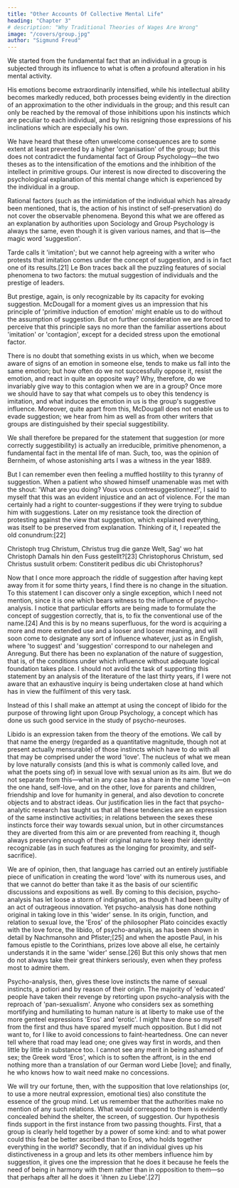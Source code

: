 ```yaml
---
title: "Other Accounts Of Collective Mental Life"
heading: "Chapter 3"
# description: "Why Traditional Theories of Wages Are Wrong"
image: "/covers/group.jpg"
author: "Sigmund Freud"
---
```



We started from the fundamental fact that an individual in a group is subjected through its influence to what is often a profound alteration in his mental activity. 

His emotions become extraordinarily intensified, while his intellectual ability becomes markedly reduced, both processes being evidently in the direction of an approximation to the other individuals in the group; and this result can only be reached by the removal of those inhibitions upon his instincts which are peculiar to each individual, and by his resigning those expressions of his inclinations which are especially his own. 

We have heard that these often unwelcome consequences are to some extent at least prevented by a higher 'organisation' of the group; but this does not contradict the fundamental fact of Group Psychology—the two theses as to the intensification of the emotions and the inhibition of the intellect in primitive groups. Our interest is now directed to discovering the psychological explanation of this mental change which is experienced by the individual in a group.

Rational factors (such as the intimidation of the individual which has already been mentioned, that is, the action of his instinct of self-preservation) do not cover the observable phenomena. Beyond this what we are offered as an explanation by authorities upon Sociology and Group Psychology is always the same, even though it is given various names, and that is—the magic word 'suggestion'. 

Tarde calls it 'imitation'; but we cannot help agreeing with a writer who protests that imitation comes under the concept of suggestion, and is in fact one of its results.[21] Le Bon traces back all the puzzling features of social phenomena to two factors: the mutual suggestion of individuals and the prestige of leaders. 

But prestige, again, is only recognizable by its capacity for evoking suggestion. McDougall for a moment gives us an impression that his principle of 'primitive induction of emotion' might enable us to do without the assumption of suggestion. But on further consideration we are forced to perceive that this principle says no more than the familiar assertions about 'imitation' or 'contagion', except for a decided stress upon the emotional factor. 

There is no doubt that something exists in us which, when we become aware of signs of an emotion in someone else, tends to make us fall into the same emotion; but how often do we not successfully oppose it, resist the emotion, and react in quite an opposite way? Why, therefore, do we invariably give way to this contagion when we are in a group? Once more we should have to say that what compels us to obey this tendency is imitation, and what induces the emotion in us is the group's suggestive influence. Moreover, quite apart from this, McDougall does not enable us to evade suggestion; we hear from him as well as from other writers that groups are distinguished by their special suggestibility.

We shall therefore be prepared for the statement that suggestion (or more correctly suggestibility) is actually an irreducible, primitive phenomenon, a fundamental fact in the mental life of man. Such, too, was the opinion of Bernheim, of whose astonishing arts I was a witness in the year 1889. 

But I can remember even then feeling a muffled hostility to this tyranny of suggestion. When a patient who showed himself unamenable was met with the shout: 'What are you doing? Vous vous contresuggestionnez!', I said to myself that this was an evident injustice and an act of violence. For the man certainly had a right to counter-suggestions if they were trying to subdue him with suggestions. Later on my resistance took the direction of protesting against the view that suggestion, which explained everything, was itself to be preserved from explanation. Thinking of it, I repeated the old conundrum:[22]

Christoph trug Christum,
Christus trug die ganze Welt,
Sag' wo hat Christoph
Damals hin den Fuss gestellt?[23]
Christophorus Christum, sed Christus sustulit orbem:
Constiterit pedibus dic ubi Christophorus?

Now that I once more approach the riddle of suggestion after having kept away from it for some thirty years, I find there is no change in the situation. To this statement I can discover only a single exception, which I need not mention, since it is one which bears witness to the influence of psycho-analysis. I notice that particular efforts are being made to formulate the concept of suggestion correctly, that is, to fix the conventional use of the name.[24] And this is by no means superfluous, for the word is acquiring a more and more extended use and a looser and looser meaning, and will soon come to designate any sort of influence whatever, just as in English, where 'to suggest' and 'suggestion' correspond to our nahelegen and Anregung. But there has been no explanation of the nature of suggestion, that is, of the conditions under which influence without adequate logical foundation takes place. I should not avoid the task of supporting this statement by an analysis of the literature of the last thirty years, if I were not aware that an exhaustive inquiry is being undertaken close at hand which has in view the fulfilment of this very task.

Instead of this I shall make an attempt at using the concept of libido for the purpose of throwing light upon Group Psychology, a concept which has done us such good service in the study of psycho-neuroses.

Libido is an expression taken from the theory of the emotions. We call by that name the energy (regarded as a quantitative magnitude, though not at present actually mensurable) of those instincts which have to do with all that may be comprised under the word 'love'. The nucleus of what we mean by love naturally consists (and this is what is commonly called love, and what the poets sing of) in sexual love with sexual union as its aim. But we do not separate from this—what in any case has a share in the name 'love'—on the one hand, self-love, and on the other, love for parents and children, friendship and love for humanity in general, and also devotion to concrete objects and to abstract ideas. Our justification lies in the fact that psycho-analytic research has taught us that all these tendencies are an expression of the same instinctive activities; in relations between the sexes these instincts force their way towards sexual union, but in other circumstances they are diverted from this aim or are prevented from reaching it, though always preserving enough of their original nature to keep their identity recognizable (as in such features as the longing for proximity, and self-sacrifice).

We are of opinion, then, that language has carried out an entirely justifiable piece of unification in creating the word 'love' with its numerous uses, and that we cannot do better than take it as the basis of our scientific discussions and expositions as well. By coming to this decision, psycho-analysis has let loose a storm of indignation, as though it had been guilty of an act of outrageous innovation. Yet psycho-analysis has done nothing original in taking love in this 'wider' sense. In its origin, function, and relation to sexual love, the 'Eros' of the philosopher Plato coincides exactly with the love force, the libido, of psycho-analysis, as has been shown in detail by Nachmansohn and Pfister;[25] and when the apostle Paul, in his famous epistle to the Corinthians, prizes love above all else, he certainly understands it in the same 'wider' sense.[26] But this only shows that men do not always take their great thinkers seriously, even when they profess most to admire them.

Psycho-analysis, then, gives these love instincts the name of sexual instincts, a potiori and by reason of their origin. The majority of 'educated' people have taken their revenge by retorting upon psycho-analysis with the reproach of 'pan-sexualism'. Anyone who considers sex as something mortifying and humiliating to human nature is at liberty to make use of the more genteel expressions 'Eros' and 'erotic'. I might have done so myself from the first and thus have spared myself much opposition. But I did not want to, for I like to avoid concessions to faint-heartedness. One can never tell where that road may lead one; one gives way first in words, and then little by little in substance too. I cannot see any merit in being ashamed of sex; the Greek word 'Eros', which is to soften the affront, is in the end nothing more than a translation of our German word Liebe [love]; and finally, he who knows how to wait need make no concessions.

We will try our fortune, then, with the supposition that love relationships (or, to use a more neutral expression, emotional ties) also constitute the essence of the group mind. Let us remember that the authorities make no mention of any such relations. What would correspond to them is evidently concealed behind the shelter, the screen, of suggestion. Our hypothesis finds support in the first instance from two passing thoughts. First, that a group is clearly held together by a power of some kind: and to what power could this feat be better ascribed than to Eros, who holds together everything in the world? Secondly, that if an individual gives up his distinctiveness in a group and lets its other members influence him by suggestion, it gives one the impression that he does it because he feels the need of being in harmony with them rather than in opposition to them—so that perhaps after all he does it 'ihnen zu Liebe'.[27]

